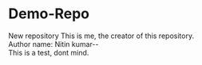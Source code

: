 # Demo-Repo
New repository
This is me, the creator of this repository.
<br>
Author name: Nitin kumar--
<br>
This is a test, dont mind.